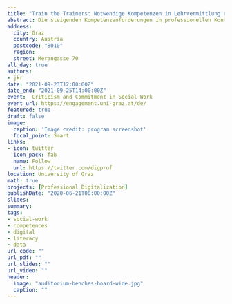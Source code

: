 ```yaml
---
title: "Train the Trainers: Notwendige Kompetenzen in Lehrvermittlung und Forschung Sozialer Berufe"
abstract: Die steigenden Kompetenzanforderungen in professionellen Kontexten Sozialer Berufe stellt auch eine zunehmende Herausforderungen an Ausbildungsprofile und Lehre dar. Die alle Lebensbereiche verändernde Informatisierung sowie der Trend zu Digitalisierung vieler administrativer Prozesse, aber auch verstärkt in der interpersonalen Interaktion, manifestiert die Notwendigkeit des Erwerbs neuer Kompetenzen zur Ausbildung einer umfassenden Digitalen und Data Literacy, also dem verständigen Umgang mit Daten und deren Interpretation und anderer Digitalkompetenzen. Gerade in Sozialen Berufen ist es jedoch wichtig, Datenermittlung und -interpretation als umfassendes Konzept zu vermitteln. Diese Aufgabe stellt zum einen eine besondere Herausforderung an die Ausbildungsprofile der Hochschulen dar, zum anderen jedoch auch an die eigenen Kompetenzen Lehrender, sowie des wissenschaftlichen Nachwuchses. Dieser Beitrag stellt zuerst Optionen der Anpassung der Ausbildungsprofile Sozialer Berufe vor. Im nächsten Schritt werden dann die dafür notwendigen Kompetenzprofile der Wissensvermittelnden, sowie Voraussetzungen für eine erfolgreiche Kompetenzvermittlung in der Lehre kritisch beleuchtet. Dabei stehen veränderte methodische Kenntnisse, die Bewältigung ethischer Fragestellungen und immer zentraler die kritischer Reflexionskompetenz in einer von Digitalisierung veränderten sozialen Wirklichkeit und vom digitalen Kapitalismus geprägten gesellschaftlichen Gesamtkontext im Vordergrund.
address:
  city: Graz
  country: Austria
  postcode: "8010"
  region:
  street: Merangasse 70
all_day: true
authors:
- jkr
date: "2021-09-23T12:00:00Z"
date_end: "2021-09-25T14:00:00Z"
event:  Criticism and Commitment in Social Work
event_url: https://engagement.uni-graz.at/de/
featured: true
draft: false
image:
  caption: 'Image credit: program screenshot'
  focal_point: Smart
links:
- icon: twitter
  icon_pack: fab
  name: Follow
  url: https://twitter.com/digprof
location: University of Graz
math: true
projects: [Professional Digitalization]
publishDate: "2020-06-21T00:00:00Z"
slides:
summary:
tags:
- social-work
- competences
- digital
- literacy
- data
url_code: ""
url_pdf: ""
url_slides: ""
url_video: ""
header:
  image: "auditorium-benches-board-wide.jpg"
  caption: ""
---
```

